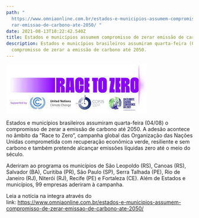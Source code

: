 ```yaml
---
path: "
  https://www.omniaonline.com.br/estados-e-municipios-assumem-compromisso-de-ze\
  rar-emissao-de-carbono-ate-2050/ "
date: 2021-08-13T18:22:42.540Z
title: Estados e municípios assumem compromisso de zerar emissão de carbono até 2050
description: Estados e municípios brasileiros assumiram quarta-feira (04/08) o
  compromisso de zerar a emissão de carbono até 2050.
---
```

<!--StartFragment-->

![](../assets/race-to-zero.jfif)

Estados e municípios brasileiros assumiram quarta-feira (04/08) o compromisso de zerar a emissão de carbono até 2050. A adesão acontece no âmbito da “Race to Zero”, campanha global das Organização das Nações Unidas comprometida com recuperação econômica verde, resiliente e sem carbono e também pretende alcançar emissões líquidas zero até o meio do século.

Aderiram ao programa os municípios de São Leopoldo (RS), Canoas (RS), Salvador (BA), Curitiba (PR), São Paulo (SP), Serra Talhada (PE), Rio de Janeiro (RJ), Niterói (RJ), Recife (PE) e Fortaleza (CE). Além de Estados e municípios, 99 empresas aderiram à campanha.

Leia a notícia na integra através do link: <https://www.omniaonline.com.br/estados-e-municipios-assumem-compromisso-de-zerar-emissao-de-carbono-ate-2050/> 

<!--EndFragment-->